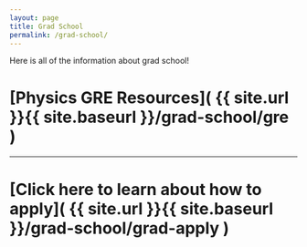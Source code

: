 ```yaml
---
layout: page
title: Grad School
permalink: /grad-school/
---
```


Here is all of the information about grad school!

# [Physics GRE Resources]( {{ site.url }}{{ site.baseurl }}/grad-school/gre )

<hr class="big___rule">

# [Click here to learn about how to apply]( {{ site.url }}{{ site.baseurl }}/grad-school/grad-apply )
